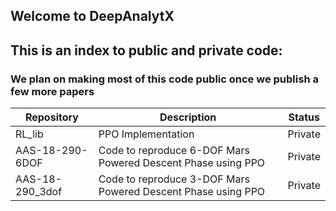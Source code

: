 ## Welcome to DeepAnalytX

## This is an index to public and private code:
### We plan on making most of this code public once we publish a few more papers



Repository | Description | Status
------------ | ------------- | -------------
RL_lib | PPO Implementation | Private
AAS-18-290-6DOF | Code to reproduce 6-DOF Mars Powered Descent Phase using PPO | Private
AAS-18-290_3dof | Code to reproduce 3-DOF Mars Powered Descent Phase using PPO | Private


